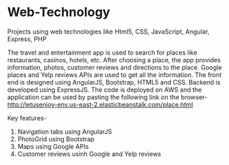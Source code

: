 # Web-Technology
Projects using web technologies like Html5, CSS, JavaScript, Angular, Express, PHP

The travel and entertainment app is used to search for places like restaurants, casinos, hotels, etc. After choosing a place, the app provides information, photos, customer reviews and directions to the place. Google places and Yelp reviews APIs are used to get all the information. The front end is designed using AngularJS, Bootstrap, HTML5 and CSS. Backend is developed using ExpressJS. The code is deployed on AWS and the application can be used by pasting the following link on the browser- 
    http://letusenjoy-env.us-east-2.elasticbeanstalk.com/place.html
    
Key features-
1) Navigation tabs using AngularJS
2) PhotoGrid using Bootstrap
3) Maps using Google APIs
4) Customer reviews usinh Google and Yelp reviews
